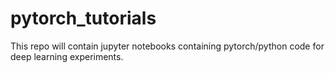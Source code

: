 # pytorch_tutorials
This repo will contain jupyter notebooks containing pytorch/python code for deep learning experiments.
